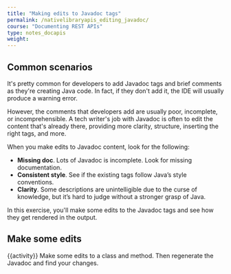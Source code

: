 ```yaml
---
title: "Making edits to Javadoc tags"
permalink: /nativelibraryapis_editing_javadoc/
course: "Documenting REST APIs"
type: notes_docapis
weight:
---
```


## Common scenarios

It's pretty common for developers to add Javadoc tags and brief comments as they're creating Java code. In fact, if they don't add it, the IDE will usually produce a warning error.

However, the comments that developers add are usually poor, incomplete, or incomprehensible. A tech writer's job with Javadoc is often to edit the content that's already there, providing more clarity, structure, inserting the right tags, and more.

When you make edits to Javadoc content, look for the following: 

* **Missing doc**. Lots of Javadoc is incomplete. Look for missing documentation.
* **Consistent style**. See if the existing tags follow Java’s style conventions.
* **Clarity**. Some descriptions are unintelligible due to the curse of knowledge, but it’s hard to judge without a stronger grasp of Java.

In this exercise, you'll make some edits to the Javadoc tags and see how they get rendered in the output.

## Make some edits
{{activity}}
Make some edits to a class and method. Then regenerate the Javadoc and find your changes.




